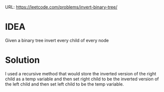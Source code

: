 
URL: https://leetcode.com/problems/invert-binary-tree/

# IDEA
Given a binary tree invert every child of every node

# Solution
I used a recursive method that would store the inverted version of the right 
child as a temp variable and then set right child to be the inverted version
of the left child and then set left child to be the temp variable.
